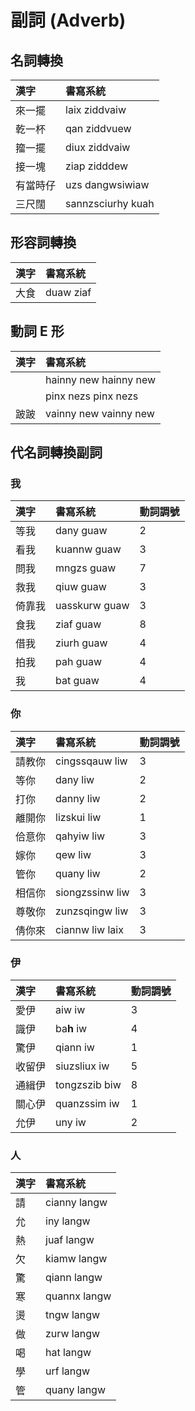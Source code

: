 # 副詞 (Adverb)

## 名詞轉換

| 漢字 | 書寫系統 |
| :--- | :--- |
| 來一擺 | laix ziddvaiw |
| 乾一杯 | qan ziddvuew |
| 籀一擺 | diux ziddvaiw |
| 接一塊 | ziap zidddew |
| 有當時仔 | uzs dangwsiwiaw |
| 三尺闊 | sannzsciurhy kuah |

## 形容詞轉換

| 漢字 | 書寫系統 |
| :--- | :--- |
| 大食 | duaw ziaf |

## 動詞 E 形

| 漢字 | 書寫系統 |
| :--- | :--- |
| | hainny new hainny new |
| | pinx nezs pinx nezs |
| 跛跛 | vainny new vainny new |

## 代名詞轉換副詞

### 我

| 漢字 | 書寫系統 | 動詞調號 |
| :--- | :--- | :--- |
| 等我 | dany guaw | 2 |
| 看我 | kuannw guaw | 3 |
| 問我 | mngzs guaw | 7 |
| 救我 | qiuw guaw | 3 |
| 倚靠我 | uasskurw guaw | 3 |
| 食我 | ziaf guaw | 8 |
| 借我 | ziurh guaw | 4 |
| 拍我 | pah guaw | 4 |
| 我 | bat guaw | 4 |

### 你

| 漢字 | 書寫系統 | 動詞調號 |
| :--- | :--- | :--- |
| 請教你 | cingssqauw liw | 3 |
| 等你 | dany liw | 2 |
| 打你 | danny liw | 2 |
| 離開你 | lizskui liw | 1 |
| 佮意你 | qahyiw liw | 3 |
| 嫁你 | qew liw | 3 |
| 管你 | quany liw | 2 |
| 相信你 | siongzssinw liw | 3 |
| 尊敬你 | zunzsqingw liw | 3 |
| 倩你來 | ciannw liw laix | 3 |


### 伊

| 漢字 | 書寫系統 | 動詞調號 |
| :--- | :--- | :--- |
| 愛伊 | aiw iw | 3 |
| 識伊 | ba**h** iw | 4 |
| 驚伊 | qiann iw | 1 |
| 收留伊 | siuzsliux iw | 5 |
| 通緝伊 | tongzszib biw | 8 |
| 關心伊 | quanzssim iw | 1 |
| 允伊 | uny iw | 2 |

### 人

| 漢字 | 書寫系統 |
| :--- | :--- |
| 請 | cianny langw |
| 允 | iny langw |
| 熱 | juaf langw |
| 欠 | kiamw langw |
| 驚 | qiann langw |
| 寒 | quannx langw |
| 燙 | tngw langw |
| 做 | zurw langw |
| 喝 | hat langw |
| 學 | urf langw |
| 管 | quany langw|
